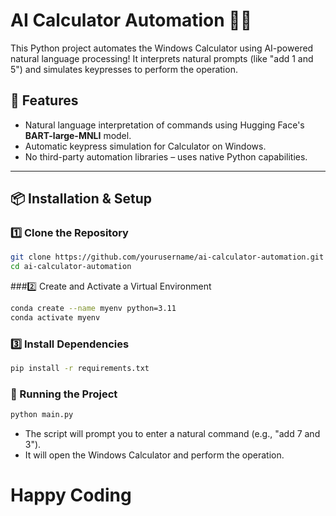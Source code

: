 # AI Calculator Automation 🤖🧮

This Python project automates the Windows Calculator using AI-powered natural language processing! It interprets natural prompts (like "add 1 and 5") and simulates keypresses to perform the operation.

## 🌟 Features
- Natural language interpretation of commands using Hugging Face's **BART-large-MNLI** model.
- Automatic keypress simulation for Calculator on Windows.
- No third-party automation libraries – uses native Python capabilities.

---

## 📦 Installation & Setup  

### 1️⃣ Clone the Repository
```bash
git clone https://github.com/yourusername/ai-calculator-automation.git
cd ai-calculator-automation
```

###2️⃣ Create and Activate a Virtual Environment
```bash
conda create --name myenv python=3.11
conda activate myenv
```

### 3️⃣ Install Dependencies
```bash
pip install -r requirements.txt
```

### 🚀 Running the Project
```bash
python main.py
```

- The script will prompt you to enter a natural command (e.g., "add 7 and 3").
- It will open the Windows Calculator and perform the operation.

# **Happy Coding**

